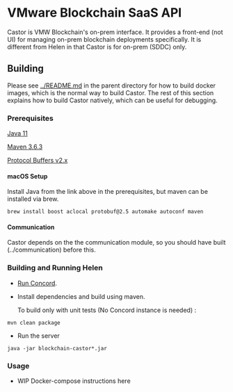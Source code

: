 # VMware Blockchain SaaS API

Castor is VMW Blockchain's on-prem interface. It provides a front-end (not UI) for managing
on-prem blockchain deployments specifically. It is different from Helen in that Castor is
for on-prem (SDDC) only.

## Building

Please see [../README.md](README.md) in the parent directory for how
to build docker images, which is the normal way to build Castor. The
rest of this section explains how to build Castor natively, which can
be useful for debugging.

### Prerequisites

[Java 11](https://adoptopenjdk.net/)

[Maven 3.6.3](https://maven.apache.org/)

[Protocol Buffers v2.x](https://developers.google.com/protocol-buffers/docs/proto)

#### macOS Setup

Install Java from the link above in the prerequisites, but maven can
be installed via brew.

```
brew install boost aclocal protobuf@2.5 automake autoconf maven
```

#### Communication

Castor depends on the the communication module, so you should have built
(../communication) before this.

### Building and Running Helen

 * [Run Concord](../concord).

 * Install dependencies and build using maven.

   To build only with unit tests (No Concord instance is needed) :

```
mvn clean package
```

 * Run the server

```
java -jar blockchain-castor*.jar
```

### Usage

 * WIP Docker-compose instructions here
